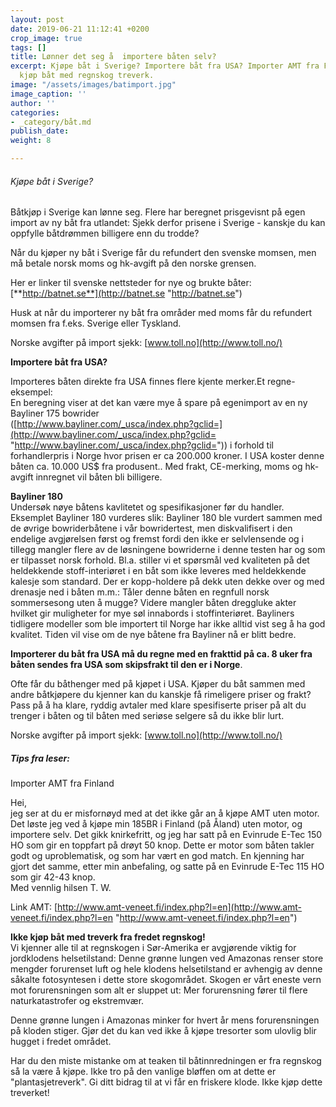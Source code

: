 ```yaml
---
layout: post
date: 2019-06-21 11:12:41 +0200
crop_image: true
tags: []
title: Lønner det seg å  importere båten selv?
excerpt: Kjøpe båt i Sverige? Importere båt fra USA? Importer AMT fra Finland? Ikke
  kjøp båt med regnskog treverk.
image: "/assets/images/batimport.jpg"
image_caption: ''
author: ''
categories:
- _category/båt.md
publish_date: 
weight: 8

---
```

###### Kjøpe båt i Sverige?  
  
Båtkjøp i Sverige kan lønne seg. Flere har beregnet prisgevisnt på egen import av ny båt fra utlandet: Sjekk derfor prisene i Sverige - kanskje du kan oppfylle båtdrømmen billigere enn du trodde?

Når du kjøper ny båt i Sverige får du refundert den svenske momsen, men må betale norsk moms og hk-avgift på den norske grensen.

Her er linker til svenske nettsteder for nye og brukte båter:  
[**http://batnet.se**](http://batnet.se "http://batnet.se")

Husk at når du importerer ny båt fra områder med moms får du refundert momsen fra f.eks. Sverige eller Tyskland.

Norske avgifter på import sjekk: [www.toll.no](http://www.toll.no/)

**Importere båt fra USA?**

Importeres båten direkte fra USA finnes flere kjente merker.Et regne-eksempel:  
En beregning viser at det kan være mye å spare på egenimport av en ny Bayliner 175 bowrider  
([http://www.bayliner.com/_usca/index.php?gclid=](http://www.bayliner.com/_usca/index.php?gclid= "http://www.bayliner.com/_usca/index.php?gclid=")) i forhold til forhandlerpris i Norge hvor prisen er ca 200.000 kroner. I USA koster denne båten ca. 10.000 US$ fra produsent.. Med frakt, CE-merking, moms og hk-avgift innregnet vil båten bli billigere.

**Bayliner 180**  
Undersøk nøye båtens kavlitetet og spesifikasjoner før du handler. Eksemplet Bayliner 180 vurderes slik: Bayliner 180 ble vurdert sammen med de øvrige bowriderbåtene i vår bowridertest, men diskvalifisert i den endelige avgjørelsen først og fremst fordi den ikke er selvlensende og i tillegg mangler flere av de løsningene bowriderne i denne testen har og som er tilpasset norsk forhold. Bl.a. stiller vi et spørsmål ved kvaliteten på det heldekkende stoff-interiøret i en båt som ikke leveres med heldekkende kalesje som standard. Der er kopp-holdere på dekk uten dekke over og med drenasje ned i båten m.m.: Tåler denne båten en regnfull norsk sommersesong uten å mugge? Videre mangler båten dreggluke akter hvilket gir muligheter for mye søl innabords i stoffinteriøret. Bayliners tidligere modeller som ble importert til Norge har ikke alltid vist seg å ha god kvalitet. Tiden vil vise om de nye båtene fra Bayliner nå er blitt bedre.

**Importerer du båt fra USA må du regne med en frakttid på ca. 8 uker fra båten sendes fra USA som skipsfrakt til den er i Norge**.

Ofte får du båthenger med på kjøpet i USA. Kjøper du båt sammen med andre båtkjøpere du kjenner kan du kanskje få rimeligere priser og frakt? Pass på å ha klare, ryddig avtaler med klare spesifiserte priser på alt du trenger i båten og til båten med seriøse selgere så du ikke blir lurt.

Norske avgifter på import sjekk: [www.toll.no](http://www.toll.no/)

##### Tips fra leser:  
Importer AMT fra Finland

Hei,  
jeg ser at du er misfornøyd med at det ikke går an å kjøpe AMT uten motor. Det løste jeg ved å kjøpe min 185BR i Finland (på Åland) uten motor, og importere selv. Det gikk knirkefritt, og jeg har satt på en Evinrude E-Tec 150 HO som gir en toppfart på drøyt 50 knop. Dette er motor som båten takler godt og uproblematisk, og som har vært en god match. En kjenning har gjort det samme, etter min anbefaling, og satte på en Evinrude E-Tec 115 HO som gir 42-43 knop.  
Med vennlig hilsen T. W.

Link AMT: [http://www.amt-veneet.fi/index.php?l=en](http://www.amt-veneet.fi/index.php?l=en "http://www.amt-veneet.fi/index.php?l=en")

**Ikke kjøp båt med treverk fra fredet regnskog!**  
Vi kjenner alle til at regnskogen i Sør-Amerika er avgjørende viktig for jordklodens helsetilstand: Denne grønne lungen ved Amazonas renser store mengder forurenset luft og hele klodens helsetilstand er avhengig av denne såkalte fotosyntesen i dette store skogområdet. Skogen er vårt eneste vern mot forurensningen som alt er sluppet ut: Mer forurensning fører til flere naturkatastrofer og ekstremvær.

Denne grønne lungen i Amazonas minker for hvert år mens forurensningen på kloden stiger. Gjør det du kan ved ikke å kjøpe tresorter som ulovlig blir hugget i fredet området.

Har du den miste mistanke om at teaken til båtinnredningen er fra regnskog så la være å kjøpe. Ikke tro på den vanlige bløffen om at dette er "plantasjetreverk". Gi ditt bidrag til at vi får en friskere klode. Ikke kjøp dette treverket!